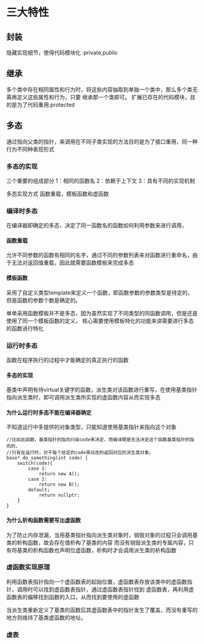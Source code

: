 # 三大特性


## 封装
隐藏实现细节，使得代码模块化 :private,public
## 继承
多个类中存在相同属性和行为时，将这些内容抽取到单独一个类中，那么多个类无需再定义这些属性和行为，只要 继承那一个类即可。
扩展已存在的代码模块，目的是为了代码重用:protected
## 多态
通过指向父类的指针，来调用在不同子类实现的方法目的是为了接口重用，同一种行为不同种表现形式

### 多态的实现

三个重要的组成部分
1：相同的函数名
2：依赖于上下文
3：具有不同的实现机制

多态实现方式
函数重载，模板函数和虚函数

### 编译时多态
在编译器即确定的多态，决定了同一函数名的函数如何利用参数来进行调用，

#### 函数重载
允许不同参数的函数有相同的名字，通过不同的参数列表来对函数进行重命名，由于无法对返回值重载，因此就需要函数模板来完成多态

#### 模板函数
采用了自定义类型template来定义一个函数，即函数参数的参数类型是待定的，但是函数的参数个数是确定的。

单单采用函数模板并不是多态，因为虽然实现了不同类型的同函数调用，但是还是使用了同一个模板函数的定义，
核心需要使用模板特化的功能来讲需要进行多态的函数进行特化

### 运行时多态
函数在程序执行的过程中才能确定的真正执行的函数

#### 多态的实现
基类中声明有待virtual关键字的函数，派生类对该函数进行重写，在使用基类指针指向派生类时，即可调用派生类所实现的虚函数内容从而实现多态

#### 为什么运行时多态不能在编译器确定
不知道运行中多提供的对象类型，只能知道使用基类指针来指向这个对象
```
//比如此函数，基类指针的指向只由code来决定，而编译期是无法决定这个函数基类指针的指向的，
//只有在运行时，对于每个给定的code来动态的返回对应的派生类对象。
base* do_something(int code) {
    switch(code){
        case 1:
            return new A();
        case 2:
            return new B();
        default;
            return nullptr;
    }
}
```
#### 为什么析构函数需要写出虚函数
为了防止内存泄漏，当用基类指针指向派生类对象时，销毁对象的过程只会调用基类的析构函数，故会存在值析构了基类的内容
而没有销毁派生类的专属内容，只有将基类的析构函数也声明位虚函数，析构时才会调用派生类的析构函数

### 虚函数实现原理
利用函数表指针指向一个虚函数表的起始位置，虚函数表存放该类中的虚函数指针，调用时可以找到虚函数表指针，通过虚函数表指针找到
虚函数表，再利用虚函数表的偏移找到函数的入口，从而找到要使用的虚函数

当派生类重新定义了基类的函数后其虚函数表中的指针发生了覆盖，而没有重写的地方则维持了基类虚函数的地址。

### 虚表


